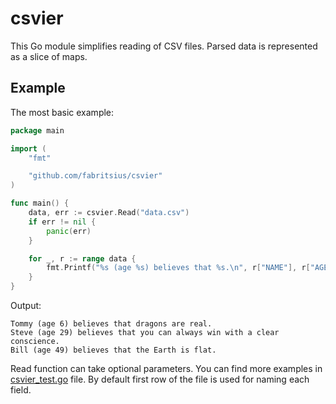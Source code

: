 # csvier

This Go module simplifies reading of CSV files. Parsed data is represented as a slice of maps.

## Example

The most basic example:

```go
package main

import (
    "fmt"

    "github.com/fabritsius/csvier"
)

func main() {
    data, err := csvier.Read("data.csv")
    if err != nil {
        panic(err)
    }

    for _, r := range data {
        fmt.Printf("%s (age %s) believes that %s.\n", r["NAME"], r["AGE"], r["BELIEF"])
    }
}
```

Output:
```
Tommy (age 6) believes that dragons are real.
Steve (age 29) believes that you can always win with a clear conscience.
Bill (age 49) believes that the Earth is flat.
```

Read function can take optional parameters. You can find more examples in [csvier_test.go](./csvier_test.go) file. By default first row of the file is used for naming each field.